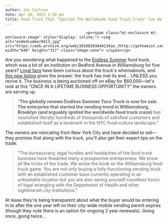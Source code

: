 ```yaml
---
author: Jen Carlson
date: Apr 26, 2013 1:58 pm
title: Food Truck That "Ignited The Worldwide Food Truck Craze" Can Be Yours For $60K
---
```


	
										<p><span class="mt-enclosure mt-enclosure-image" style="display: inline;"> <img alt="endedsummer0413.jpg" src="https://web.archive.org/web/20160203044134im_/http://gothamist.com/attachments/arts_jen/endedsummer0413.jpg" width="640" height="317" class="image-none"> </span></p>

<p>Are you wondering what happened to the <a href="https://web.archive.org/web/20160203044134/http://gothamist.com/tags/endlesssummer">Endless Summer</a> food truck, which was a bit of an institution on Bedford Avenue in Williamsburg for five years? <a href="https://web.archive.org/web/20160203044134/http://www.yelp.com/biz/endless-summer-brooklyn">Loyal fans</a> have been curious about the truck&apos;s whereabouts, and <a href="https://web.archive.org/web/20160203044134/http://www.ebay.com/itm/MOBILE-FOOD-TRUCK-TACO-TRUCK-WITH-PERMIT-ENDLESS-SUMMER-BROOKLYN-NEW-YORK-/330911950831?pt=LH_DefaultDomain_0&amp;hash=item4d0be3a7ef#viTabs_0">this new listing</a> gives the answer: the truck has met its end... UNLESS you revive it. The business is being auctioned off on eBay for $60,000&#x2014;let&apos;s look at this &quot;ONCE IN A LIFETIME BUSINESS OPPORTUNITY&quot; the owners are serving up.</p>

<blockquote>&quot;<strong>The globally renown Endless Summer Taco Truck is now for sale. The enterprise that started the vending trend in Williamsburg, Brooklyn (and arguably ignited the worldwide food truck craze)</strong> has nourished literally hundreds of thousands of satisfied customers and established itself as a landmark in the NYC food-culture landscape.&quot;</blockquote>

<p>The owners are relocating from New York City and have decided to sell&#x2014;they promise that along with the truck, you&apos;ll also get their expert tips on the trade.</p>

<blockquote>&quot;The bureaucracy, legal hurdles and headaches of the food truck business have thwarted many a prospective entrepreneur. We know all the tricks of the trade.  We wrote the book on the Williamsburg food truck game. You are not only buying a fully-functioning vending truck with an established customer base currently operating in an unbeatable location but you are also saving yourself countless hours of legal wrangling with the Department of Health and other nightmarish city institutions.&quot;</blockquote>

<p>At lease they&apos;re being transparent about what the buyer would be entering in to after the one year left on their city-wide mobile vending permit expires (though they note there is an option for ongoing 2 year renewals). Going once, going twice...</p>					
										
									
				